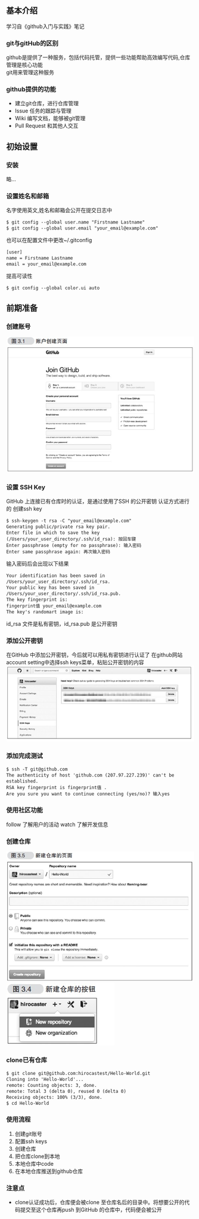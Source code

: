 ## 基本介绍
学习自《github入门与实践》笔记
### git与gitHub的区别
github是提供了一种服务，包括代码托管，提供一些功能帮助高效编写代码,仓库管理是核心功能<br>
git用来管理这种服务
### github提供的功能
- 建立git仓库，进行仓库管理
- Issue 任务的跟踪与管理
- Wiki 编写文档，能够被git管理
- Pull Request 和其他人交互
## 初始设置
### 安装
略...
### 设置姓名和邮箱
名字使用英文,姓名和邮箱会公开在提交日志中
```
$ git config --global user.name "Firstname Lastname"
$ git config --global user.email "your_email@example.com"
```
也可以在配置文件中更改~/.gitconfig
```
[user]
name = Firstname Lastname
email = your_email@example.com
```
提高可读性
```
$ git config --global color.ui auto
```
## 前期准备
### 创建账号
![git](../assets/images/git/git_02.jpg)
### 设置 SSH Key
GitHub 上连接已有仓库时的认证，是通过使用了SSH 的公开密钥
认证方式进行的
创建ssh key
```
$ ssh-keygen -t rsa -C "your_email@example.com"
Generating public/private rsa key pair.
Enter file in which to save the key
(/Users/your_user_directory/.ssh/id_rsa): 按回车键
Enter passphrase (empty for no passphrase): 输入密码
Enter same passphrase again: 再次输入密码
```
输入密码后会出现以下结果
```
Your identification has been saved in /Users/your_user_directory/.ssh/id_rsa.
Your public key has been saved in /Users/your_user_directory/.ssh/id_rsa.pub.
The key fingerprint is:
fingerprint值 your_email@example.com
The key's randomart image is:
```
id_rsa 文件是私有密钥，id_rsa.pub 是公开密钥
### 添加公开密钥
在GitHub 中添加公开密钥，今后就可以用私有密钥进行认证了
在github网站account setting中选择ssh keys菜单，粘贴公开密钥的内容
![git](../assets/images/git/git_01.jpg)
### 添加完成测试
```
$ ssh -T git@github.com
The authenticity of host 'github.com (207.97.227.239)' can't be established.
RSA key fingerprint is fingerprint值 .
Are you sure you want to continue connecting (yes/no)? 输入yes
```
### 使用社区功能
follow 了解用户的活动
watch 了解开发信息
### 创建仓库
![git](../assets/images/git/git_04.jpg)
<br>
![git](../assets/images/git/git_03.jpg)
### clone已有仓库
```
$ git clone git@github.com:hirocastest/Hello-World.git
Cloning into 'Hello-World'...
remote: Counting objects: 3, done.
remote: Total 3 (delta 0), reused 0 (delta 0)
Receiving objects: 100% (3/3), done.
$ cd Hello-World
```
### 使用流程
1. 创建git账号
2. 配置ssh keys
3. 创建仓库
4. 把仓库clone到本地
5. 本地仓库中code
6. 在本地仓库推送到github仓库
### 注意点
- clone认证成功后，仓库便会被clone 至仓库名后的目录中。将想要公开的代码提交至这个仓库再push 到GitHub 的仓库中，代码便会被公开

